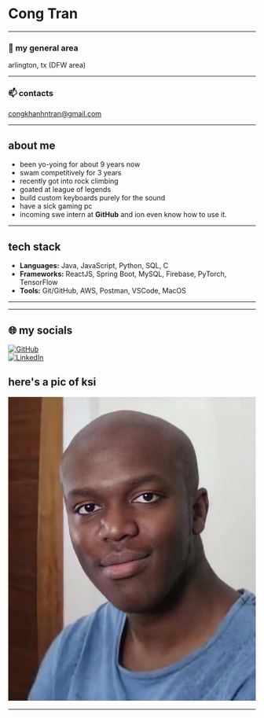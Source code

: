 # Cong Tran  

---

### 📍 my general area  
arlington, tx  (DFW area)

---

### 📫 contacts  
[congkhanhntran@gmail.com](mailto:congkhanhntran@gmail.com)  

---

## about me 
- been yo-yoing for about 9 years now
- swam competitively for 3 years
- recently got into rock climbing
- goated at league of legends
- build custom keyboards purely for the sound
- have a sick gaming pc 
- incoming swe intern at **GitHub** and ion even know how to use it. 

---

## tech stack 
- **Languages:** Java, JavaScript, Python, SQL, C 
- **Frameworks:**  ReactJS, Spring Boot, MySQL, Firebase, PyTorch, TensorFlow  
- **Tools:** Git/GitHub, AWS, Postman, VSCode, MacOS

---


---

## 🌐 my socials  
[![GitHub](https://raw.githubusercontent.com/danielcranney/readme-generator/main/public/icons/socials/github.svg)](https://github.com/cong-n-tran)  
[![LinkedIn](https://raw.githubusercontent.com/danielcranney/readme-generator/main/public/icons/socials/linkedin.svg)](https://www.linkedin.com/in/cong-n-tran/)  

## here's a pic of ksi
![Alt Text](ksi_forehead.webp)

---
